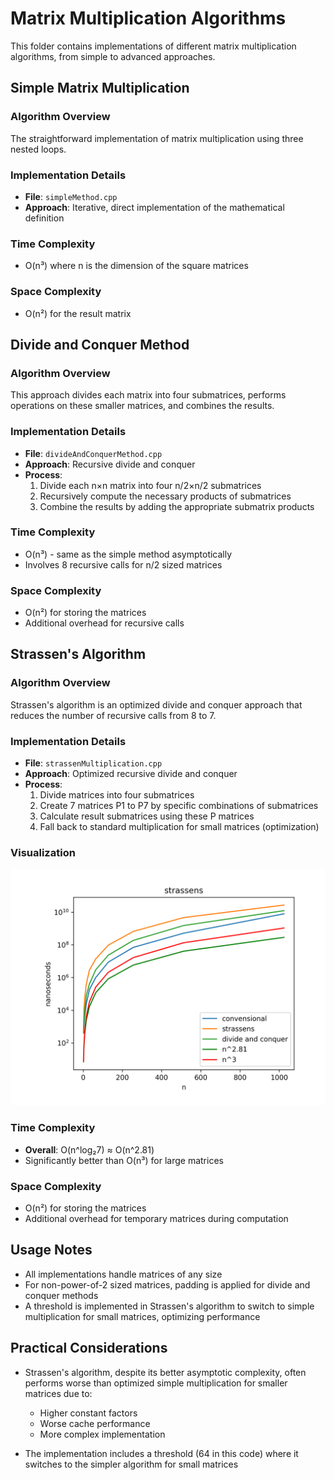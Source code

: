 # Matrix Multiplication Algorithms

This folder contains implementations of different matrix multiplication algorithms, from simple to advanced approaches.

## Simple Matrix Multiplication

### Algorithm Overview
The straightforward implementation of matrix multiplication using three nested loops.

### Implementation Details
- **File**: `simpleMethod.cpp`
- **Approach**: Iterative, direct implementation of the mathematical definition

### Time Complexity
- O(n³) where n is the dimension of the square matrices

### Space Complexity
- O(n²) for the result matrix

## Divide and Conquer Method

### Algorithm Overview
This approach divides each matrix into four submatrices, performs operations on these smaller matrices, and combines the results.

### Implementation Details
- **File**: `divideAndConquerMethod.cpp`
- **Approach**: Recursive divide and conquer
- **Process**:
  1. Divide each n×n matrix into four n/2×n/2 submatrices
  2. Recursively compute the necessary products of submatrices
  3. Combine the results by adding the appropriate submatrix products

### Time Complexity
- O(n³) - same as the simple method asymptotically
- Involves 8 recursive calls for n/2 sized matrices

### Space Complexity
- O(n²) for storing the matrices
- Additional overhead for recursive calls

## Strassen's Algorithm

### Algorithm Overview
Strassen's algorithm is an optimized divide and conquer approach that reduces the number of recursive calls from 8 to 7.

### Implementation Details
- **File**: `strassenMultiplication.cpp`
- **Approach**: Optimized recursive divide and conquer
- **Process**:
  1. Divide matrices into four submatrices
  2. Create 7 matrices P1 to P7 by specific combinations of submatrices
  3. Calculate result submatrices using these P matrices
  4. Fall back to standard multiplication for small matrices (optimization)

### Visualization

![Strassen's Algorithm Performance](../plot/strassens.png)

### Time Complexity
- **Overall**: O(n^log₂7) ≈ O(n^2.81)
- Significantly better than O(n³) for large matrices

### Space Complexity
- O(n²) for storing the matrices
- Additional overhead for temporary matrices during computation

## Usage Notes

- All implementations handle matrices of any size
- For non-power-of-2 sized matrices, padding is applied for divide and conquer methods
- A threshold is implemented in Strassen's algorithm to switch to simple multiplication for small matrices, optimizing performance

## Practical Considerations

- Strassen's algorithm, despite its better asymptotic complexity, often performs worse than optimized simple multiplication for smaller matrices due to:
  - Higher constant factors
  - Worse cache performance
  - More complex implementation

- The implementation includes a threshold (64 in this code) where it switches to the simpler algorithm for small matrices 